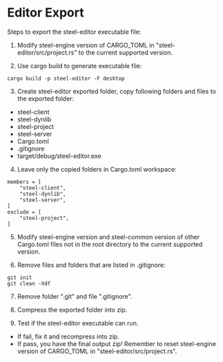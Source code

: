 # Editor Export

Steps to export the steel-editor executable file:

1. Modify steel-engine version of CARGO_TOML in "steel-editor/src/project.rs" to the current supported version.

2. Use cargo build to generate executable file:
```
cargo build -p steel-editor -F desktop
```

3. Create steel-editor exported folder, copy following folders and files to the exported folder:
* steel-client
* steel-dynlib
* steel-project
* steel-server
* Cargo.toml
* .gitignore
* target/debug/steel-editor.exe

4. Leave only the copied folders in Cargo.toml workspace:
```
members = [
    "steel-client",
    "steel-dynlib",
    "steel-server",
]
exclude = [
    "steel-project",
]
```

5. Modify steel-engine version and steel-common version of other Cargo.toml files not in the root directory to the current supported version.

6. Remove files and folders that are listed in .gitignore:
```
git init
git clean -Xdf
```

7. Remove folder ".git" and file ".gitignore".

8. Compress the exported folder into zip.

9. Test if the steel-editor executable can run.
* If fail, fix it and recompress into zip.
* If pass, you have the final output zip! Remember to reset steel-engine version of CARGO_TOML in "steel-editor/src/project.rs".
